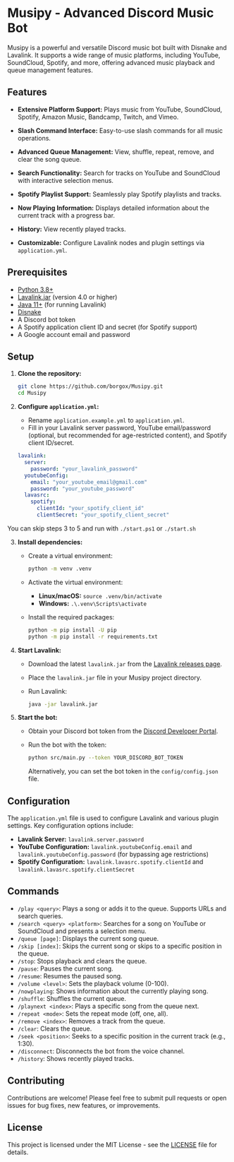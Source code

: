 # Musipy - Advanced Discord Music Bot

Musipy is a powerful and versatile Discord music bot built with Disnake and Lavalink. It supports a wide range of music platforms, including YouTube, SoundCloud, Spotify, and more, offering advanced music playback and queue management features.

## Features

*   **Extensive Platform Support:** Plays music from YouTube, SoundCloud, Spotify, Amazon Music, Bandcamp, Twitch, and Vimeo.
*   **Slash Command Interface:** Easy-to-use slash commands for all music operations.
*   **Advanced Queue Management:** View, shuffle, repeat, remove, and clear the song queue.
*   **Search Functionality:** Search for tracks on YouTube and SoundCloud with interactive selection menus.
*   **Spotify Playlist Support:** Seamlessly play Spotify playlists and tracks.

*   **Now Playing Information:** Displays detailed information about the current track with a progress bar.
*   **History:** View recently played tracks.
*   **Customizable:** Configure Lavalink nodes and plugin settings via `application.yml`.

## Prerequisites

*   [Python 3.8+](https://www.python.org/downloads/)
*   [Lavalink.jar](https://github.com/freyacodes/Lavalink) (version 4.0 or higher)
*   [Java 11+](https://www.oracle.com/java/technologies/javase-jdk11-downloads.html) (for running Lavalink)
*   [Disnake](https://github.com/DisnakeDev/disnake)
*   A Discord bot token
*   A Spotify application client ID and secret (for Spotify support)
*   A Google account email and password

## Setup

1.  **Clone the repository:**

    ```sh
    git clone https://github.com/borgox/Musipy.git
    cd Musipy
    ```

2.  **Configure `application.yml`:**

    *   Rename `application.example.yml` to `application.yml`.
    *   Fill in your Lavalink server password, YouTube email/password (optional, but recommended for age-restricted content), and Spotify client ID/secret.

    ```yml
    lavalink:
      server:
        password: "your_lavalink_password"
      youtubeConfig:
        email: "your_youtube_email@gmail.com"
        password: "your_youtube_password"
      lavasrc:
        spotify:
          clientId: "your_spotify_client_id"
          clientSecret: "your_spotify_client_secret"
    ```
You can skip steps 3 to 5 and run with `./start.ps1` or `./start.sh`

3.  **Install dependencies:** 

    *   Create a virtual environment:

        ```sh
        python -m venv .venv
        ```

    *   Activate the virtual environment:

        *   **Linux/macOS:** `source .venv/bin/activate`
        *   **Windows:** `.\.venv\Scripts\activate`

    *   Install the required packages:

        ```sh
        python -m pip install -U pip
        python -m pip install -r requirements.txt
        ```

4.  **Start Lavalink:**

    *   Download the latest `lavalink.jar` from the [Lavalink releases page](https://github.com/freyacodes/Lavalink/releases).
    *   Place the `lavalink.jar` file in your Musipy project directory.
    *   Run Lavalink:

        ```sh
        java -jar lavalink.jar
        ```

5.  **Start the bot:**

    *   Obtain your Discord bot token from the [Discord Developer Portal](https://discord.com/developers/applications).
    *   Run the bot with the token:

        ```sh
        python src/main.py --token YOUR_DISCORD_BOT_TOKEN
        ```

        Alternatively, you can set the bot token in the `config/config.json` file.

## Configuration

The `application.yml` file is used to configure Lavalink and various plugin settings. Key configuration options include:

*   **Lavalink Server:**  `lavalink.server.password`
*   **YouTube Configuration:** `lavalink.youtubeConfig.email` and `lavalink.youtubeConfig.password` (for bypassing age restrictions)
*   **Spotify Configuration:** `lavalink.lavasrc.spotify.clientId` and `lavalink.lavasrc.spotify.clientSecret`

## Commands

*   `/play <query>`: Plays a song or adds it to the queue.  Supports URLs and search queries.
*   `/search <query> <platform>`: Searches for a song on YouTube or SoundCloud and presents a selection menu.
*   `/queue [page]`:  Displays the current song queue.
*   `/skip [index]`: Skips the current song or skips to a specific position in the queue.
*   `/stop`: Stops playback and clears the queue.
*   `/pause`: Pauses the current song.
*   `/resume`: Resumes the paused song.
*   `/volume <level>`: Sets the playback volume (0-100).
*   `/nowplaying`:  Shows information about the currently playing song.
*   `/shuffle`: Shuffles the current queue.
*   `/playnext <index>`: Plays a specific song from the queue next.
*   `/repeat <mode>`: Sets the repeat mode (off, one, all).
*   `/remove <index>`: Removes a track from the queue.
*   `/clear`: Clears the queue.
*   `/seek <position>`: Seeks to a specific position in the current track (e.g., 1:30).
*   `/disconnect`: Disconnects the bot from the voice channel.
*   `/history`: Shows recently played tracks.

## Contributing

Contributions are welcome! Please feel free to submit pull requests or open issues for bug fixes, new features, or improvements.

## License

This project is licensed under the MIT License - see the [LICENSE](LICENSE) file for details.
